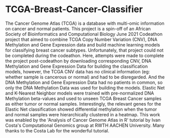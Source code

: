 # TCGA-Breast-Cancer-Classifier
The Cancer Genome Atlas (TCGA) is a database with multi-omic information on cancer and normal patients. This project is a spin-off of an African Society of Bioinformatics and Computational Biology June 2021 Codeathon project that aimed to combine TCGA Copy Number Variation (CNV), DNA Methylation and Gene Expression data and build machine learning models for classifying breast cancer subtypes. Unfortunately, that project could not be completed during the codeathon. Here, attempts were made to complete the project post-codeathon by downloading corresponding CNV, DNA Methylation and Gene Expression Data for building the classification models, however, the TCGA CNV data has no clinical information (eg: whether sample is cancerous or normal) and had to be disregarded. And the DNA Methylation and Gene Expression Data had no patients in common, so only the DNA Methylation Data was used for building the models. Elastic Net and K-Nearest Neighbor models were trained with pre-normalized DNA Methylation beta-values and used to unseen TCGA Breast Cancer samples as either tumor or normal samples. Interestingly, the relevant genes for the Elastic Net classification showed differential methylation when the tumor and normal samples were hierarchically clustered in a heatmap. This work was enabled by the 'Analysis of Cancer Genome Atlas in R' tutorial by Ivan Costa's Computational Genomics group at RWTH AACHEN University. Many thanks to the Costa Lab for the wonderful tutorial.
